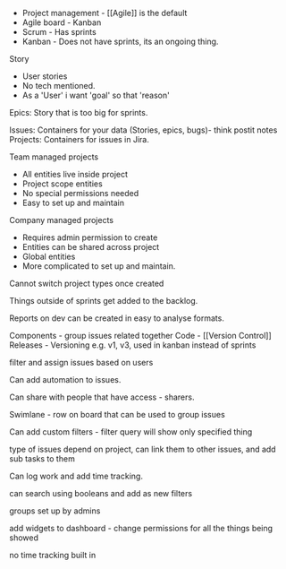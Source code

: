 - Project management - [[Agile]] is the default
- Agile board - Kanban
- Scrum - Has sprints
- Kanban - Does not have sprints, its an ongoing thing. 

Story 
- User stories
- No tech mentioned. 
- As a 'User' i want 'goal' so that 'reason'

Epics: Story that is too big for sprints. 

Issues: Containers for your data (Stories, epics, bugs)- think postit notes 
Projects: Containers for issues in Jira.

Team managed projects
- All entities live inside project
- Project scope entities
- No special permissions needed
- Easy to set up and maintain

Company managed projects
- Requires admin permission to create
- Entities can be shared across project
- Global entities
- More complicated to set up and maintain. 

Cannot switch project types once created

Things outside of sprints get added to the backlog. 

Reports on dev can be created in easy to analyse formats. 

Components - group issues related together
Code - [[Version Control]]
Releases - Versioning e.g. v1, v3, used in kanban instead of sprints

filter and assign issues based on users

Can add automation to issues. 

Can share with people that have access - sharers. 

Swimlane - row on board that can be used to group issues

Can add custom filters - filter query will show only specified thing

type of issues depend on project, can link them to other issues, and add sub tasks to them

Can log work and add time tracking. 

can search using booleans and add as new filters

groups set up by admins

add widgets to dashboard - change permissions for all the things being showed

no time tracking built in